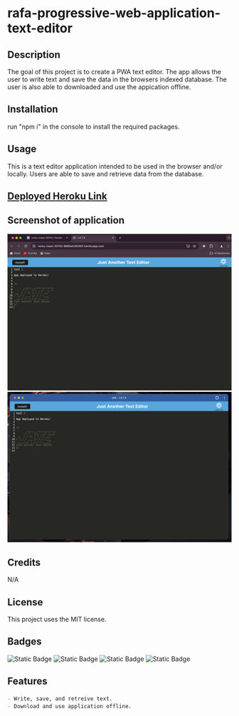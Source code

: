# rafa-progressive-web-application-text-editor

## Description

The goal of this project is to create a PWA text editor. The app allows the user to write text and save the data in the browsers indexed database. The user is also able to downloaded and use the appication offline.

## Installation

run "npm i" in the console to install the required packages.

## Usage

This is a text editor application intended to be used in the browser and/or locally. Users are able to save and retrieve data from the database.

## [Deployed Heroku Link](https://rocky-coast-30742-8885e526340f.herokuapp.com/)

## Screenshot of application

![screenshot of pwa text editor](./assets/images/1.png)
![screenshot of pwa text editor](./assets/images/2.png)

## Credits

N/A

## License

This project uses the MIT license.

## Badges

![Static Badge](https://img.shields.io/badge/JavaScript-orange)
![Static Badge](https://img.shields.io/badge/Webpack-blue)
![Static Badge](https://img.shields.io/badge/IndexDB-purple)
![Static Badge](https://img.shields.io/badge/HTML/CSS-green)

## Features
```md
- Write, save, and retreive text.
- Download and use application offline.
```